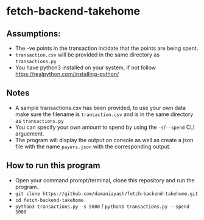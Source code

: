 # fetch-backend-takehome
## Assumptions:
- The -ve points in the transaction incidate that the points are being spent.
- `transaction.csv` will be provided in the same directory as `transactions.py`
- You have python3 installed on your system, if not follow https://realpython.com/installing-python/

## Notes
- A sample transactions.csv has been provided, to use your own data make sure the filename is `transaction.csv` and is in the same directory as `transactions.py`
 - You can specify your own amount to spend by using the `-s`/`--spend` CLI arguement.
 - The program will display the output on console as well as create a json file with the name `payers.json` with the corresponding output.

## How to run this program
 - Open your command prompt/terminal, clone this repository and run the program.
 - `git clone https://github.com/damaniayash/fetch-backend-takehome.git`
 - `cd fetch-backend-takehome`
 - `python3 transactions.py -s 5000` / `python3 transactions.py --spend 5000`


